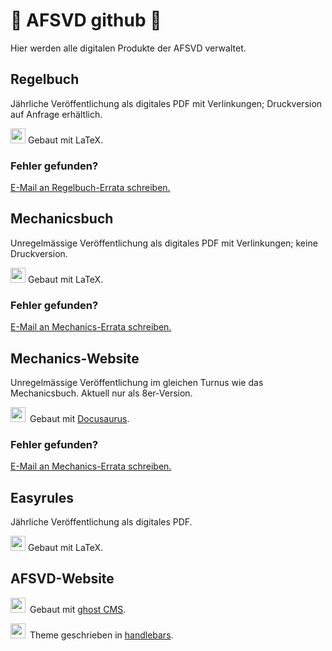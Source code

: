 # 🏈 AFSVD github 🦓

Hier werden alle digitalen Produkte der AFSVD verwaltet.

## Regelbuch

Jährliche Veröffentlichung als digitales PDF mit Verlinkungen; Druckversion auf Anfrage erhältlich.

<img src="https://www.latex-project.org/favicon.ico" style="height:24px;" > Gebaut mit LaTeX.

### Fehler gefunden?

<a href="mailto:regelbuch-errata@regelkun.de?subject=Mechanicsbuch&amp;body=Hallo%20liebes%20Team%2C%0A%0Aich%20habe%20einen%20Fehler%20gefunden%20oder%20eine%20Anmerkung.%0A%0AVersion%20des%20Buchs%3A%0ASeite%3A%0AFehler%2FAnmerkung%3A%0A">E-Mail an Regelbuch-Errata schreiben.</a>

## Mechanicsbuch

Unregelmässige Veröffentlichung als digitales PDF mit Verlinkungen; keine Druckversion.

<img src="https://www.latex-project.org/favicon.ico" style="height:24px;" > Gebaut mit LaTeX.

### Fehler gefunden?

<a href="mailto:mechanics-errata@regelkun.de?subject=Mechanicsbuch&amp;body=Hallo%20liebes%20Team%2C%0A%0Aich%20habe%20einen%20Fehler%20gefunden%20oder%20eine%20Anmerkung.%0A%0AVersion%20des%20Buchs%3A%0ASeite%3A%0AFehler%2FAnmerkung%3A%0A">E-Mail an Mechanics-Errata schreiben.</a>

## Mechanics-Website

Unregelmässige Veröffentlichung im gleichen Turnus wie das Mechanicsbuch. Aktuell nur als 8er-Version.

<img src="https://docusaurus.io/img/docusaurus.svg" style="height:24px;">&ensp;Gebaut mit [Docusaurus](https://docusaurus.io/).
### Fehler gefunden?

<a href="mailto:mechanics-errata@regelkun.de?subject=Mechanicsbuch&amp;body=Hallo%20liebes%20Team%2C%0A%0Aich%20habe%20einen%20Fehler%20gefunden%20oder%20eine%20Anmerkung.%0A%0AVersion%20des%20Buchs%3A%0ASeite%3A%0AFehler%2FAnmerkung%3A%0A">E-Mail an Mechanics-Errata schreiben.</a>

## Easyrules

Jährliche Veröffentlichung als digitales PDF.

<img src="https://www.latex-project.org/favicon.ico" style="height:24px;"> Gebaut mit LaTeX.

## AFSVD-Website

<img src="https://ghost.org/images/logos/ghost-logo-orb.png" style="height:24px;">&ensp;Gebaut mit [ghost CMS](https://ghost.org/).

<img src="https://handlebarsjs.com/images/handlebars_logo.png" style="height:24px;">&ensp;Theme geschrieben in [handlebars](https://handlebarsjs.com/).
